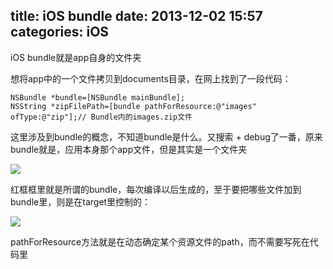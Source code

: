 title: iOS bundle
date: 2013-12-02 15:57
categories: iOS 
---
iOS bundle就是app自身的文件夹
<!--more-->

想将app中的一个文件拷贝到documents目录，在网上找到了一段代码：

```
NSBundle *bundle=[NSBundle mainBundle];
NSString *zipFilePath=[bundle pathForResource:@"images" ofType:@"zip"];// Bundle内的images.zip文件
```

这里涉及到bundle的概念，不知道bundle是什么。又搜索 + debug了一番，原来bundle就是，应用本身那个app文件，但是其实是一个文件夹

![](http://img.blog.csdn.net/20131202155332453?watermark/2/text/aHR0cDovL2Jsb2cuY3Nkbi5uZXQva3lmeGJs/font/5a6L5L2T/fontsize/400/fill/I0JBQkFCMA==/dissolve/70/gravity/SouthEast)

红框框里就是所谓的bundle，每次编译以后生成的，至于要把哪些文件加到bundle里，则是在target里控制的：

![](http://img.blog.csdn.net/20131202155604453?watermark/2/text/aHR0cDovL2Jsb2cuY3Nkbi5uZXQva3lmeGJs/font/5a6L5L2T/fontsize/400/fill/I0JBQkFCMA==/dissolve/70/gravity/SouthEast)

pathForResource方法就是在动态确定某个资源文件的path，而不需要写死在代码里